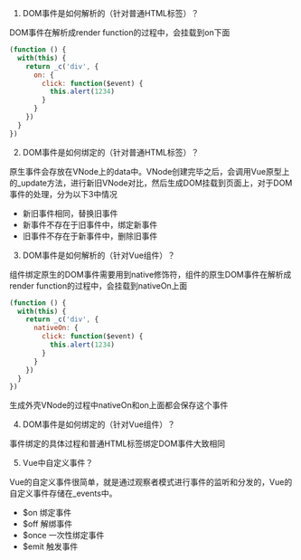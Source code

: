 1. DOM事件是如何解析的（针对普通HTML标签）？

DOM事件在解析成render function的过程中，会挂载到on下面

```js
(function () {
  with(this) {
    return _c('div', {
      on: {
        click: function($event) {
          this.alert(1234)
        }
      }
    })
  }
})
```

2. DOM事件是如何绑定的（针对普通HTML标签）？

原生事件会存放在VNode上的data中。VNode创建完毕之后，会调用Vue原型上的_update方法，进行新旧VNode对比，然后生成DOM挂载到页面上，对于DOM事件的处理，分为以下3中情况

- 新旧事件相同，替换旧事件
- 新事件不存在于旧事件中，绑定新事件
- 旧事件不存在于新事件中，删除旧事件

3. DOM事件是如何解析的（针对Vue组件）？

组件绑定原生的DOM事件需要用到native修饰符，组件的原生DOM事件在解析成render function的过程中，会挂载到nativeOn上面

```js
(function () {
  with(this) {
    return _c('div', {
      nativeOn: {
        click: function($event) {
          this.alert(1234)
        }
      }
    })
  }
})
```

生成外壳VNode的过程中nativeOn和on上面都会保存这个事件

4. DOM事件是如何绑定的（针对Vue组件）？

事件绑定的具体过程和普通HTML标签绑定DOM事件大致相同

5. Vue中自定义事件？

Vue的自定义事件很简单，就是通过观察者模式进行事件的监听和分发的，Vue的自定义事件存储在_events中。

- $on 绑定事件
- $off 解绑事件
- $once 一次性绑定事件
- $emit 触发事件

